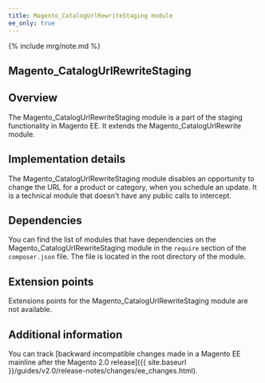 ```yaml
---
title: Magento_CatalogUrlRewriteStaging module
ee_only: true
---
```


{% include mrg/note.md %}

## Magento_CatalogUrlRewriteStaging

## Overview

The Magento_CatalogUrlRewriteStaging module is a part of the staging functionality in Magento EE. It extends the Magento_CatalogUrlRewrite module.

## Implementation details

The Magento_CatalogUrlRewriteStaging module disables an opportunity to change the URL for a product or category, when you schedule an update. It is a technical module that doesn't have any public calls to intercept.

## Dependencies

You can find the list of modules that have dependencies on the Magento_CatalogUrlRewriteStaging module in the `require` section of the `composer.json` file. The file is located in the root directory of the module.

## Extension points

Extensions points for the Magento_CatalogUrlRewriteStaging module are not available.

## Additional information

You can track [backward incompatible changes made in a Magento EE mainline after the Magento 2.0 release]({{ site.baseurl }}/guides/v2.0/release-notes/changes/ee_changes.html).
